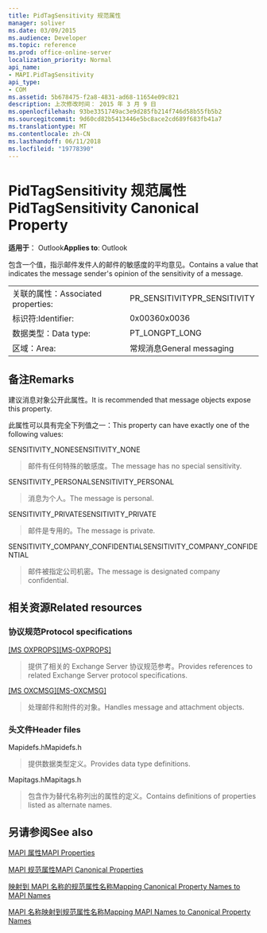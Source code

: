 ```yaml
---
title: PidTagSensitivity 规范属性
manager: soliver
ms.date: 03/09/2015
ms.audience: Developer
ms.topic: reference
ms.prod: office-online-server
localization_priority: Normal
api_name:
- MAPI.PidTagSensitivity
api_type:
- COM
ms.assetid: 5b678475-f2a8-4831-ad68-11654e09c821
description: 上次修改时间： 2015 年 3 月 9 日
ms.openlocfilehash: 93be3351749ac3e9d285fb214f746d58b55fb5b2
ms.sourcegitcommit: 9d60cd82b5413446e5bc8ace2cd689f683fb41a7
ms.translationtype: MT
ms.contentlocale: zh-CN
ms.lasthandoff: 06/11/2018
ms.locfileid: "19778390"
---
```

# <a name="pidtagsensitivity-canonical-property"></a><span data-ttu-id="f639b-103">PidTagSensitivity 规范属性</span><span class="sxs-lookup"><span data-stu-id="f639b-103">PidTagSensitivity Canonical Property</span></span>

  
  
<span data-ttu-id="f639b-104">**适用于**： Outlook</span><span class="sxs-lookup"><span data-stu-id="f639b-104">**Applies to**: Outlook</span></span> 
  
<span data-ttu-id="f639b-105">包含一个值，指示邮件发件人的邮件的敏感度的平均意见。</span><span class="sxs-lookup"><span data-stu-id="f639b-105">Contains a value that indicates the message sender's opinion of the sensitivity of a message.</span></span>
  
|||
|:-----|:-----|
|<span data-ttu-id="f639b-106">关联的属性：</span><span class="sxs-lookup"><span data-stu-id="f639b-106">Associated properties:</span></span>  <br/> |<span data-ttu-id="f639b-107">PR_SENSITIVITY</span><span class="sxs-lookup"><span data-stu-id="f639b-107">PR_SENSITIVITY</span></span>  <br/> |
|<span data-ttu-id="f639b-108">标识符:</span><span class="sxs-lookup"><span data-stu-id="f639b-108">Identifier:</span></span>  <br/> |<span data-ttu-id="f639b-109">0x0036</span><span class="sxs-lookup"><span data-stu-id="f639b-109">0x0036</span></span>  <br/> |
|<span data-ttu-id="f639b-110">数据类型：</span><span class="sxs-lookup"><span data-stu-id="f639b-110">Data type:</span></span>  <br/> |<span data-ttu-id="f639b-111">PT_LONG</span><span class="sxs-lookup"><span data-stu-id="f639b-111">PT_LONG</span></span>  <br/> |
|<span data-ttu-id="f639b-112">区域：</span><span class="sxs-lookup"><span data-stu-id="f639b-112">Area:</span></span>  <br/> |<span data-ttu-id="f639b-113">常规消息</span><span class="sxs-lookup"><span data-stu-id="f639b-113">General messaging</span></span>  <br/> |
   
## <a name="remarks"></a><span data-ttu-id="f639b-114">备注</span><span class="sxs-lookup"><span data-stu-id="f639b-114">Remarks</span></span>

<span data-ttu-id="f639b-115">建议消息对象公开此属性。</span><span class="sxs-lookup"><span data-stu-id="f639b-115">It is recommended that message objects expose this property.</span></span>
  
<span data-ttu-id="f639b-116">此属性可以具有完全下列值之一：</span><span class="sxs-lookup"><span data-stu-id="f639b-116">This property can have exactly one of the following values:</span></span>
  
<span data-ttu-id="f639b-117">SENSITIVITY_NONE</span><span class="sxs-lookup"><span data-stu-id="f639b-117">SENSITIVITY_NONE</span></span> 
  
> <span data-ttu-id="f639b-118">邮件有任何特殊的敏感度。</span><span class="sxs-lookup"><span data-stu-id="f639b-118">The message has no special sensitivity.</span></span>
    
<span data-ttu-id="f639b-119">SENSITIVITY_PERSONAL</span><span class="sxs-lookup"><span data-stu-id="f639b-119">SENSITIVITY_PERSONAL</span></span> 
  
> <span data-ttu-id="f639b-120">消息为个人。</span><span class="sxs-lookup"><span data-stu-id="f639b-120">The message is personal.</span></span>
    
<span data-ttu-id="f639b-121">SENSITIVITY_PRIVATE</span><span class="sxs-lookup"><span data-stu-id="f639b-121">SENSITIVITY_PRIVATE</span></span> 
  
> <span data-ttu-id="f639b-122">邮件是专用的。</span><span class="sxs-lookup"><span data-stu-id="f639b-122">The message is private.</span></span>
    
<span data-ttu-id="f639b-123">SENSITIVITY_COMPANY_CONFIDENTIAL</span><span class="sxs-lookup"><span data-stu-id="f639b-123">SENSITIVITY_COMPANY_CONFIDENTIAL</span></span> 
  
> <span data-ttu-id="f639b-124">邮件被指定公司机密。</span><span class="sxs-lookup"><span data-stu-id="f639b-124">The message is designated company confidential.</span></span>
    
## <a name="related-resources"></a><span data-ttu-id="f639b-125">相关资源</span><span class="sxs-lookup"><span data-stu-id="f639b-125">Related resources</span></span>

### <a name="protocol-specifications"></a><span data-ttu-id="f639b-126">协议规范</span><span class="sxs-lookup"><span data-stu-id="f639b-126">Protocol specifications</span></span>

<span data-ttu-id="f639b-127">[[MS OXPROPS]](http://msdn.microsoft.com/library/f6ab1613-aefe-447d-a49c-18217230b148%28Office.15%29.aspx)</span><span class="sxs-lookup"><span data-stu-id="f639b-127">[[MS-OXPROPS]](http://msdn.microsoft.com/library/f6ab1613-aefe-447d-a49c-18217230b148%28Office.15%29.aspx)</span></span>
  
> <span data-ttu-id="f639b-128">提供了相关的 Exchange Server 协议规范参考。</span><span class="sxs-lookup"><span data-stu-id="f639b-128">Provides references to related Exchange Server protocol specifications.</span></span>
    
<span data-ttu-id="f639b-129">[[MS OXCMSG]](http://msdn.microsoft.com/library/7fd7ec40-deec-4c06-9493-1bc06b349682%28Office.15%29.aspx)</span><span class="sxs-lookup"><span data-stu-id="f639b-129">[[MS-OXCMSG]](http://msdn.microsoft.com/library/7fd7ec40-deec-4c06-9493-1bc06b349682%28Office.15%29.aspx)</span></span>
  
> <span data-ttu-id="f639b-130">处理邮件和附件的对象。</span><span class="sxs-lookup"><span data-stu-id="f639b-130">Handles message and attachment objects.</span></span>
    
### <a name="header-files"></a><span data-ttu-id="f639b-131">头文件</span><span class="sxs-lookup"><span data-stu-id="f639b-131">Header files</span></span>

<span data-ttu-id="f639b-132">Mapidefs.h</span><span class="sxs-lookup"><span data-stu-id="f639b-132">Mapidefs.h</span></span>
  
> <span data-ttu-id="f639b-133">提供数据类型定义。</span><span class="sxs-lookup"><span data-stu-id="f639b-133">Provides data type definitions.</span></span>
    
<span data-ttu-id="f639b-134">Mapitags.h</span><span class="sxs-lookup"><span data-stu-id="f639b-134">Mapitags.h</span></span>
  
> <span data-ttu-id="f639b-135">包含作为替代名称列出的属性的定义。</span><span class="sxs-lookup"><span data-stu-id="f639b-135">Contains definitions of properties listed as alternate names.</span></span>
    
## <a name="see-also"></a><span data-ttu-id="f639b-136">另请参阅</span><span class="sxs-lookup"><span data-stu-id="f639b-136">See also</span></span>



[<span data-ttu-id="f639b-137">MAPI 属性</span><span class="sxs-lookup"><span data-stu-id="f639b-137">MAPI Properties</span></span>](mapi-properties.md)
  
[<span data-ttu-id="f639b-138">MAPI 规范属性</span><span class="sxs-lookup"><span data-stu-id="f639b-138">MAPI Canonical Properties</span></span>](mapi-canonical-properties.md)
  
[<span data-ttu-id="f639b-139">映射到 MAPI 名称的规范属性名称</span><span class="sxs-lookup"><span data-stu-id="f639b-139">Mapping Canonical Property Names to MAPI Names</span></span>](mapping-canonical-property-names-to-mapi-names.md)
  
[<span data-ttu-id="f639b-140">MAPI 名称映射到规范属性名称</span><span class="sxs-lookup"><span data-stu-id="f639b-140">Mapping MAPI Names to Canonical Property Names</span></span>](mapping-mapi-names-to-canonical-property-names.md)

